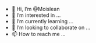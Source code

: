 - 👋 Hi, I’m @Moislean
- 👀 I’m interested in ...
- 🌱 I’m currently learning ...
- 💞️ I’m looking to collaborate on ...
- 📫 How to reach me ...

<!---
Moislean/Moislean is a ✨ special ✨ repository because its `README.md` (this file) appears on your GitHub profile.
You can click the Preview link to take a look at your changes.
--->
